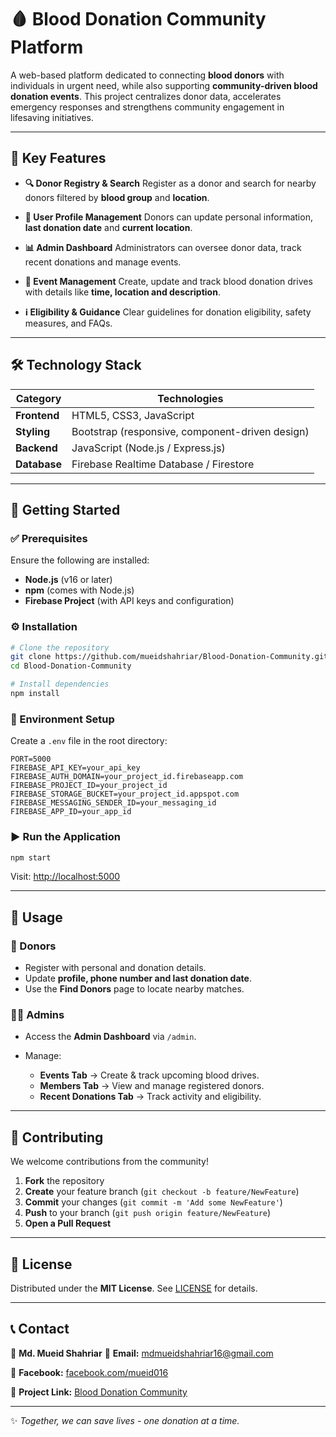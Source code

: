 # 🩸 Blood Donation Community Platform

A web-based platform dedicated to connecting **blood donors** with individuals in urgent need, while also supporting **community-driven blood donation events**. This project centralizes donor data, accelerates emergency responses and strengthens community engagement in lifesaving initiatives.

---

## 🌟 Key Features

* **🔍 Donor Registry & Search**
  Register as a donor and search for nearby donors filtered by **blood group** and **location**.

* **👤 User Profile Management**
  Donors can update personal information, **last donation date** and **current location**.

* **📊 Admin Dashboard**
  Administrators can oversee donor data, track recent donations and manage events.

* **📅 Event Management**
  Create, update and track blood donation drives with details like **time, location and description**.

* **ℹ️ Eligibility & Guidance**
  Clear guidelines for donation eligibility, safety measures, and FAQs.

---

## 🛠️ Technology Stack

| Category     | Technologies                                    |
| ------------ | ----------------------------------------------- |
| **Frontend** | HTML5, CSS3, JavaScript                         |
| **Styling**  | Bootstrap (responsive, component-driven design) |
| **Backend**  | JavaScript (Node.js / Express.js)               |
| **Database** | Firebase Realtime Database / Firestore          |

---

## 🚀 Getting Started

### ✅ Prerequisites

Ensure the following are installed:

* **Node.js** (v16 or later)
* **npm** (comes with Node.js)
* **Firebase Project** (with API keys and configuration)

### ⚙️ Installation

```bash
# Clone the repository
git clone https://github.com/mueidshahriar/Blood-Donation-Community.git
cd Blood-Donation-Community

# Install dependencies
npm install
```

### 🔑 Environment Setup

Create a `.env` file in the root directory:

```env
PORT=5000
FIREBASE_API_KEY=your_api_key
FIREBASE_AUTH_DOMAIN=your_project_id.firebaseapp.com
FIREBASE_PROJECT_ID=your_project_id
FIREBASE_STORAGE_BUCKET=your_project_id.appspot.com
FIREBASE_MESSAGING_SENDER_ID=your_messaging_id
FIREBASE_APP_ID=your_app_id
```

### ▶️ Run the Application

```bash
npm start
```

Visit: [http://localhost:5000](http://localhost:5000)

---

## 📝 Usage

### 👥 Donors

* Register with personal and donation details.
* Update **profile, phone number and last donation date**.
* Use the **Find Donors** page to locate nearby matches.

### 👨‍💼 Admins

* Access the **Admin Dashboard** via `/admin`.
* Manage:

  * **Events Tab** → Create & track upcoming blood drives.
  * **Members Tab** → View and manage registered donors.
  * **Recent Donations Tab** → Track activity and eligibility.

---

## 🤝 Contributing

We welcome contributions from the community!

1. **Fork** the repository
2. **Create** your feature branch (`git checkout -b feature/NewFeature`)
3. **Commit** your changes (`git commit -m 'Add some NewFeature'`)
4. **Push** to your branch (`git push origin feature/NewFeature`)
5. **Open a Pull Request**

---

## 📜 License

Distributed under the **MIT License**.
See [LICENSE](LICENSE) for details.

---

## 📞 Contact

👤 **Md. Mueid Shahriar**
📧 **Email:** [mdmueidshahriar16@gmail.com](mailto:mdmueidshahriar16@gmail.com)

📘 **Facebook:** [facebook.com/mueid016](https://www.facebook.com/mueid016)


🔗 **Project Link:** [Blood Donation Community](https://github.com/mueidshahriar/Blood-Donation-Community)

---

✨ *Together, we can save lives - one donation at a time.*
